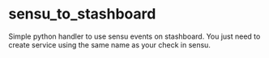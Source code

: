 sensu_to_stashboard
===================

Simple python handler to use sensu events on stashboard.
You just need to create service using the same name as your check in sensu.
